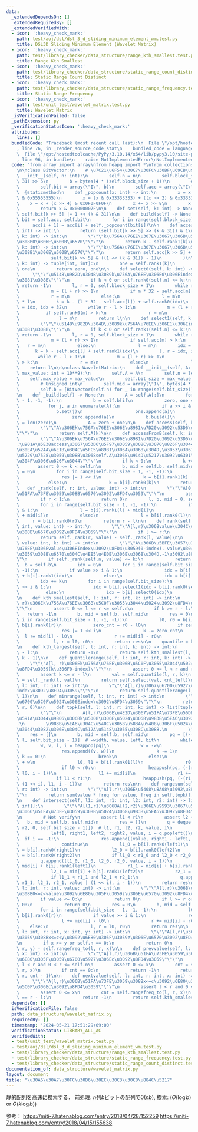 ```yaml
---
data:
  _extendedDependsOn: []
  _extendedRequiredBy: []
  _extendedVerifiedWith:
  - icon: ':heavy_check_mark:'
    path: test/aoj/dsl/dsl_3_d_sliding_minimum_element_wm.test.py
    title: DSL3D Sliding Minimum Element (Wavelet Matrix)
  - icon: ':heavy_check_mark:'
    path: test/library_checker/data_structure/range_kth_smallest.test.py
    title: Range Kth Smallest
  - icon: ':heavy_check_mark:'
    path: test/library_checker/data_structure/static_range_count_distinct.test.py
    title: Static Range Count Distinct
  - icon: ':heavy_check_mark:'
    path: test/library_checker/data_structure/static_range_frequency.test.py
    title: Static Range Frequency
  - icon: ':heavy_check_mark:'
    path: test/unit_test/wavelet_matrix.test.py
    title: Wavelet Matrix
  _isVerificationFailed: false
  _pathExtension: py
  _verificationStatusIcon: ':heavy_check_mark:'
  attributes:
    links: []
  bundledCode: "Traceback (most recent call last):\n  File \"/opt/hostedtoolcache/PyPy/3.10.14/x64/lib/pypy3.10/site-packages/onlinejudge_verify/documentation/build.py\"\
    , line 76, in _render_source_code_stat\n    bundled_code = language.bundle(\n\
    \  File \"/opt/hostedtoolcache/PyPy/3.10.14/x64/lib/pypy3.10/site-packages/onlinejudge_verify/languages/python.py\"\
    , line 96, in bundle\n    raise NotImplementedError\nNotImplementedError\n"
  code: "from array import array\nfrom heapq import *\nfrom collections import deque\n\
    \n\nclass BitVector:\n    # \u7C21\u6F54\u30C7\u30FC\u30BF\u69CB\u9020\n    def\
    \ __init__(self, n: int):\n        self.n = n\n        self.block_size = (n +\
    \ 31) >> 5\n        b = bytes(4 * (self.block_size + 1))\n        # Unsigned int\n\
    \        self.bit = array(\"I\", b)\n        self.acc = array(\"I\", b)\n\n  \
    \  @staticmethod\n    def _popcount(x: int) -> int:\n        x = x - ((x >> 1)\
    \ & 0x55555555)\n        x = (x & 0x33333333) + ((x >> 2) & 0x33333333)\n    \
    \    x = x + (x >> 4) & 0x0F0F0F0F\n        x += x >> 8\n        x += x >> 16\n\
    \        return x & 0x0000007F\n\n    def set(self, k: int) -> None:\n       \
    \ self.bit[k >> 5] |= 1 << (k & 31)\n\n    def build(self) -> None:\n        acc,\
    \ bit = self.acc, self.bit\n        for i in range(self.block_size):\n       \
    \     acc[i + 1] = acc[i] + self._popcount(bit[i])\n\n    def access(self, k:\
    \ int) -> int:\n        return (self.bit[k >> 5] >> (k & 31)) & 1\n\n    def rank0(self,\
    \ k: int) -> int:\n        \"\"\"k\u756A\u76EE\u307E\u3067\u306B\u51FA\u73FE\u3059\
    \u308B0\u306E\u500B\u6570\"\"\"\n        return k - self.rank1(k)\n\n    def rank1(self,\
    \ k: int) -> int:\n        \"\"\"k\u756A\u76EE\u307E\u3067\u306B\u51FA\u73FE\u3059\
    \u308B1\u306E\u500B\u6570\"\"\"\n        return self.acc[k >> 5] + self._popcount(\n\
    \            self.bit[k >> 5] & ((1 << (k & 31)) - 1)\n        )\n\n    def rank01(self,\
    \ k: int) -> tuple[int, int]:\n        one = self.rank1(k)\n        zero = k -\
    \ one\n        return zero, one\n\n    def select0(self, k: int) -> int:\n   \
    \     \"\"\"\u5148\u982D\u304B\u3089k\u756A\u76EE\u306E0\u306Eindex\u3092\u6C42\
    \u3081\u308B\"\"\"\n        if k < 0 or self.rank0(self.n) <= k:\n           \
    \ return -1\n        l, r = 0, self.block_size + 1\n        while r - l > 1:\n\
    \            m = (l + r) >> 1\n            if m * 32 - self.acc[m] > k:\n    \
    \            r = m\n            else:\n                l = m\n        idx = 32\
    \ * l\n        k = k - (l * 32 - self.acc[l]) + self.rank0(idx)\n        l, r\
    \ = idx, idx + 32\n        while r - l > 1:\n            m = (l + r) >> 1\n  \
    \          if self.rank0(m) > k:\n                r = m\n            else:\n \
    \               l = m\n        return l\n\n    def select1(self, k: int) -> int:\n\
    \        \"\"\"\u5148\u982D\u304B\u3089k\u756A\u76EE\u306E1\u306Eindex\u3092\u6C42\
    \u3081\u308B\"\"\"\n        if k < 0 or self.rank1(self.n) <= k:\n           \
    \ return -1\n        l, r = 0, self.block_size + 1\n        while r - l > 1:\n\
    \            m = (l + r) >> 1\n            if self.acc[m] > k:\n             \
    \   r = m\n            else:\n                l = m\n        idx = 32 * l\n  \
    \      k = k - self.acc[l] + self.rank1(idx)\n        l, r = idx, idx + 32\n \
    \       while r - l > 1:\n            m = (l + r) >> 1\n            if self.rank1(m)\
    \ > k:\n                r = m\n            else:\n                l = m\n    \
    \    return l\n\n\nclass WaveletMatrix:\n    def __init__(self, A: list[int],\
    \ max_value: int = 10**9):\n        self.A = A\n        self.n = len(A)\n    \
    \    self.max_value = max_value\n        self.bit_size = max_value.bit_length()\n\
    \        # Unsigned int\n        self.mid = array(\"I\", bytes(4 * self.bit_size))\n\
    \        self.b = [BitVector(self.n) for _ in range(self.bit_size)]\n        self._build()\n\
    \n    def _build(self) -> None:\n        A = self.A[:]\n        for i in range(self.bit_size\
    \ - 1, -1, -1):\n            b = self.b[i]\n            zero, one = [], []\n \
    \           for j, a in enumerate(A):\n                if a >> i & 1:\n      \
    \              b.set(j)\n                    one.append(a)\n                else:\n\
    \                    zero.append(a)\n            b.build()\n            self.mid[i]\
    \ = len(zero)\n            A = zero + one\n\n    def access(self, k: int) -> int:\n\
    \        \"\"\"A\u306Ek\u756A\u76EE\u306E\u8981\u7D20\u3092\u53D6\u5F97\u3059\u308B\
    \"\"\"\n        return self.A[k]\n\n    def accessFromB(self, k: int) -> int:\n\
    \        \"\"\"A\u306Ek\u756A\u76EE\u306E\u8981\u7D20\u3092\u53D6\u5F97\u3059\u308B\
    .\u901A\u5E38access\u3067\u53D6\u5F97\u3059\u308C\u3070\u826F\u3044.\u30E1\u30E2\
    \u30EA\u524A\u6E1B\u304C\u5FC5\u8981\u306A\u3068\u304D,\u3053\u3061\u3089\u3092\
    \u5229\u7528\u3059\u308B\u3068self.A\u306E\u914D\u5217\u3092\u6301\u305F\u306A\
    \u304F\u3066\u826F\u3044\"\"\"\n        if k < 0:\n            k += self.n\n \
    \       assert 0 <= k < self.n\n        b, mid = self.b, self.mid\n        res\
    \ = 0\n        for i in range(self.bit_size - 1, -1, -1):\n            if b[i].access(k):\n\
    \                res |= 1 << i\n                k = b[i].rank1(k) + mid[i]\n \
    \           else:\n                k = b[i].rank0(k)\n        return res\n\n \
    \   def _rank(self, r: int, value: int) -> int:\n        \"\"\"A[0,r)\u306Bvalue\u304C\
    \u51FA\u73FE\u3059\u308B\u6570\u3092\u8FD4\u3059\"\"\"\n        assert r <= self.n\n\
    \        if r < 1:\n            return 0\n        l, b, mid = 0, self.b, self.mid\n\
    \        for i in range(self.bit_size - 1, -1, -1):\n            if value >> i\
    \ & 1:\n                l = b[i].rank1(l) + mid[i]\n                r = b[i].rank1(r)\
    \ + mid[i]\n            else:\n                l = b[i].rank0(l)\n           \
    \     r = b[i].rank0(r)\n        return r - l\n\n    def rank(self, l: int, r:\
    \ int, value: int) -> int:\n        \"\"\"A[l,r)\u306Bvalue\u304C\u51FA\u73FE\u3059\
    \u308B\u6570\u3092\u8FD4\u3059\"\"\"\n        if l >= r:\n            return 0\n\
    \        return self._rank(r, value) - self._rank(l, value)\n\n    def select(self,\
    \ value: int, k: int) -> int:\n        \"\"\"A\u306B\u5BFE\u3057\u3066,k\u756A\
    \u76EE\u306Evalue\u306EIndex\u3092\u8FD4\u3059(0-index). value\u304C\u51FA\u73FE\
    \u3059\u308B\u6570\u304C\u4EE5\u4E0B\u306E\u3068\u304D,-1\u3092\u8FD4\u3059\"\"\
    \"\n        if self._rank(self.n, value) <= k:\n            return -1\n      \
    \  b = self.b\n        idx = 0\n        for i in range(self.bit_size - 1, -1,\
    \ -1):\n            if value >> i & 1:\n                idx = b[i].rank0(self.n)\
    \ + b[i].rank1(idx)\n            else:\n                idx = b[i].rank0(idx)\n\
    \        idx += k\n        for i in range(self.bit_size):\n            if value\
    \ >> i & 1:\n                idx = b[i].select1(idx - b[i].rank0(self.n))\n  \
    \          else:\n                idx = b[i].select0(idx)\n        return idx\n\
    \n    def kth_smallest(self, l: int, r: int, k: int) -> int:\n        \"\"\"A[l,\
    \ r)\u306Ek\u756A\u76EE\u306B\u5C0F\u3055\u3044\u5024\u3092\u8FD4\u3059(0-index)\"\
    \"\"\n        assert 0 <= l <= r <= self.n\n        if k >= r - l:\n         \
    \   return -1\n        b, mid = self.b, self.mid\n        res = 0\n        for\
    \ i in range(self.bit_size - 1, -1, -1):\n            l0, r0 = b[i].rank0(l),\
    \ b[i].rank0(r)\n            zero_cnt = r0 - l0\n            if zero_cnt <= k:\n\
    \                res |= 1 << i\n                k -= zero_cnt\n              \
    \  l += mid[i] - l0\n                r += mid[i] - r0\n            else:\n   \
    \             l, r = l0, r0\n        return res\n\n    quantile = kth_smallest\n\
    \n    def kth_largest(self, l: int, r: int, k: int) -> int:\n        if k >= r\
    \ - l:\n            return -1\n        return self.kth_smallest(l, r, r - l -\
    \ k - 1)\n\n    def quantilerange(self, l: int, r: int, k: int) -> int:\n    \
    \    \"\"\"A[l, r)\u306Ek\u756A\u76EE\u306B\u5C0F\u3055\u3044\u5024\u306Eindex\u3092\
    \u8FD4\u3059(k\u306F0-index)\"\"\"\n        assert 0 <= l < r and r <= self.n\n\
    \        assert k <= r - l\n        val = self.quantile(l, r, k)\n        cnt_left\
    \ = self._rank(l, val)\n        return self.select(val, cnt_left)\n\n    def maxrange(self,\
    \ l: int, r: int) -> int:\n        \"\"\"A[l,r)\u3067\u6700\u5927\u5024\u306E\
    index\u3092\u8FD4\u3059\"\"\"\n        return self.quantilerange(l, r, r - l -\
    \ 1)\n\n    def minrange(self, l: int, r: int) -> int:\n        \"\"\"A[l,r)\u3067\
    \u6700\u5C0F\u5024\u306Eindex\u3092\u8FD4\u3059\"\"\"\n        return self.quantilerange(l,\
    \ r, 0)\n\n    def topk(self, l: int, r: int, k: int) -> list[tuple[int, int]]:\n\
    \        \"\"\"\n        A[l,r)\u306E\u4E2D\u3067\u51FA\u73FE\u56DE\u6570\u304C\
    \u591A\u3044\u9806\u306Bk\u500B\u306E\u5024\u3068\u983B\u5EA6\u3092\u8FD4\u3059\
    .\n        \u983B\u5EA6\u304C\u540C\u3058\u5834\u5408\u306F\u5024\u304C\u5C0F\u3055\
    \u3044\u3082\u306E\u304C\u512A\u5148\u3055\u308C\u308B.\n        \"\"\"\n    \
    \    res = []\n        b, mid = self.b, self.mid\n        pq = [(-(r - l), 0,\
    \ l, self.bit_size - 1)]  # -width, value, left, bit\n        while pq:\n    \
    \        w, v, l, i = heappop(pq)\n            w = -w\n            if i == -1:\n\
    \                res.append((v, w))\n                k -= 1\n                if\
    \ k == 0:\n                    break\n            else:\n                r = l\
    \ + w\n                l0, l1 = b[i].rank01(l)\n                r0, r1 = b[i].rank01(r)\n\
    \                if l0 < r0:\n                    heappush(pq, (-(r0 - l0), v,\
    \ l0, i - 1))\n                l1 += mid[i]\n                r1 += mid[i]\n  \
    \              if l1 < r1:\n                    heappush(pq, (-(r1 - l1), v |\
    \ (1 << i), l1, i - 1))\n        return res\n\n    def rangesum(self, l: int,\
    \ r: int) -> int:\n        \"\"\"A[l,r)\u306E\u5408\u8A08\u3092\u8FD4\u3059\"\"\
    \"\n        return sum(value * freq for value, freq in self.topk(l, r, r - l))\n\
    \n    def intersect(self, l1: int, r1: int, l2: int, r2: int) -> list[tuple[int,\
    \ int]]:\n        \"\"\"A[l1,r1)\u3068A[l2,r2)\u306E\u9593\u3067\u5171\u901A\u3057\
    \u3066\u51FA\u73FE\u3059\u308B\u5024\u3068\u983B\u5EA6\u3092\u8FD4\u3059\"\"\"\
    \n        # Not verify\n        assert l1 < r1\n        assert l2 < r2\n     \
    \   b, mid = self.b, self.mid\n        res = []\n        q = deque([(l1, r1, l2,\
    \ r2, 0, self.bit_size - 1)])  # l1, r1, l2, r2, value, i\n        while q:\n\
    \            left1, right1, left2, right2, value, i = q.popleft()\n          \
    \  if i == -1:\n                res.append((value, right1 - left1, right2 - left2))\n\
    \                continue\n            l1_0 = b[i].rank0(left1)\n            r1_0\
    \ = b[i].rank0(right1)\n            l2_0 = b[i].rank0(left2)\n            r2_0\
    \ = b[i].rank0(right2)\n            if l1_0 < r1_0 and l2_0 < r2_0:\n        \
    \        q.append((l1_0, r1_0, l2_0, r2_0, value, i - 1))\n            l1_1 =\
    \ mid[i] + b[i].rank1(left1)\n            r1_1 = mid[i] + b[i].rank1(right1)\n\
    \            l2_1 = mid[i] + b[i].rank1(left2)\n            r2_1 = mid[i] + b[i].rank1(right2)\n\
    \            if l1_1 < r1_1 and l2_1 < r2_1:\n                q.append((l1_1,\
    \ r1_1, l2_1, r2_1, value | (1 << i), i - 1))\n        return res\n\n    def rangefreq_to(self,\
    \ l: int, r: int, value: int) -> int:\n        \"\"\"A[l,r)\u306B\u51FA\u73FE\u3059\
    \u308B0<=z<value\u3092\u6E80\u305F\u3059z\u306E\u6570\u3092\u8FD4\u3059\"\"\"\n\
    \        if value <= 0:\n            return 0\n        if l >= r or self.n ==\
    \ 0:\n            return 0\n        res = 0\n        b, mid = self.b, self.mid\n\
    \        for i in range(self.bit_size - 1, -1, -1):\n            l0, r0 = b[i].rank0(l),\
    \ b[i].rank0(r)\n            if value >> i & 1:\n                res += r0 - l0\n\
    \                l += mid[i] - l0\n                r += mid[i] - r0\n        \
    \    else:\n                l, r = l0, r0\n        return res\n\n    def rangefreq(self,\
    \ l: int, r: int, x: int, y: int) -> int:\n        \"\"\"A[l,r)\u306B\u51FA\u73FE\
    \u3059\u308Bx<=z<y\u3092\u6E80\u305F\u3059z\u306E\u6570\u3092\u8FD4\u3059\"\"\"\
    \n        if x >= y or self.n == 0:\n            return 0\n        return self.rangefreq_to(l,\
    \ r, y) - self.rangefreq_to(l, r, x)\n\n    def prevvalue(self, l: int, r: int,\
    \ x: int) -> int:\n        \"\"\"A[l,r)\u306B\u51FA\u73FE\u3059\u308Bc<x\u3092\
    \u6E80\u305F\u3059\u6700\u5927\u306Ec\u3092\u8FD4\u3059\"\"\"\n        assert\
    \ l < r and 0 < r <= self.n\n        assert 0 <= x\n        cnt = self.rangefreq_to(l,\
    \ r, x)\n        if cnt == 0:\n            return -1\n        return self.kth_smallest(l,\
    \ r, cnt - 1)\n\n    def nextvalue(self, l: int, r: int, x: int) -> int:\n   \
    \     \"\"\"A[l,r)\u306B\u51FA\u73FE\u3059\u308Bx<=c\u3092\u6E80\u305F\u3059\u6700\
    \u5C0F\u306Ec\u3092\u8FD4\u3059\"\"\"\n        assert l < r and 0 < r <= self.n\n\
    \        assert 0 <= x\n        cnt = self.rangefreq_to(l, r, x)\n        if cnt\
    \ == r - l:\n            return -1\n        return self.kth_smallest(l, r, cnt)\n"
  dependsOn: []
  isVerificationFile: false
  path: data_structure/wavelet_matrix.py
  requiredBy: []
  timestamp: '2024-05-21 17:51:29+09:00'
  verificationStatus: LIBRARY_ALL_AC
  verifiedWith:
  - test/unit_test/wavelet_matrix.test.py
  - test/aoj/dsl/dsl_3_d_sliding_minimum_element_wm.test.py
  - test/library_checker/data_structure/range_kth_smallest.test.py
  - test/library_checker/data_structure/static_range_frequency.test.py
  - test/library_checker/data_structure/static_range_count_distinct.test.py
documentation_of: data_structure/wavelet_matrix.py
layout: document
title: "\u30A6\u30A7\u30FC\u30D6\u30EC\u30C3\u30C8\u884C\u5217"
---
```


静的配列を高速に検索する．
前処理: $n$列$b$ビットの配列で$0(nb)$, 検索: ($O(\log b)$ or $O(k\log b)$)


参考：
https://miti-7.hatenablog.com/entry/2018/04/28/152259
https://miti-7.hatenablog.com/entry/2018/04/15/155638
